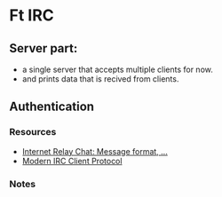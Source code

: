 # Ft IRC

## Server part:
- a single server that accepts multiple clients for now. 
- and prints data that is recived from clients.

## Authentication


### Resources
- [Internet Relay Chat: Message format, ...](https://chi.cs.uchicago.edu/chirc/index.html) 
- [Modern IRC Client Protocol](https://modern.ircdocs.horse/) 

### Notes
